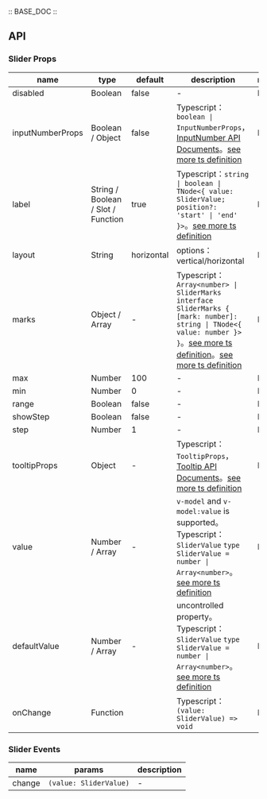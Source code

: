 :: BASE_DOC ::

## API

### Slider Props

name | type | default | description | required
-- | -- | -- | -- | --
disabled | Boolean | false | \- | N
inputNumberProps | Boolean / Object | false | Typescript：`boolean \| InputNumberProps`，[InputNumber API Documents](./input-number?tab=api)。[see more ts definition](https://github.com/Tencent/tdesign-vue-next/tree/develop/src/slider/type.ts) | N
label | String / Boolean / Slot / Function | true | Typescript：`string \| boolean \| TNode<{ value: SliderValue; position?: 'start' \| 'end' }>`。[see more ts definition](https://github.com/Tencent/tdesign-vue-next/blob/develop/src/common.ts) | N
layout | String | horizontal | options：vertical/horizontal | N
marks | Object / Array | - | Typescript：`Array<number> \| SliderMarks` `interface SliderMarks { [mark: number]: string \| TNode<{ value: number }> }`。[see more ts definition](https://github.com/Tencent/tdesign-vue-next/blob/develop/src/common.ts)。[see more ts definition](https://github.com/Tencent/tdesign-vue-next/tree/develop/src/slider/type.ts) | N
max | Number | 100 | \- | N
min | Number | 0 | \- | N
range | Boolean | false | \- | N
showStep | Boolean | false | \- | N
step | Number | 1 | \- | N
tooltipProps | Object | - | Typescript：`TooltipProps`，[Tooltip API Documents](./tooltip?tab=api)。[see more ts definition](https://github.com/Tencent/tdesign-vue-next/tree/develop/src/slider/type.ts) | N
value | Number / Array | - | `v-model` and `v-model:value` is supported。Typescript：`SliderValue` `type SliderValue = number \| Array<number>`。[see more ts definition](https://github.com/Tencent/tdesign-vue-next/tree/develop/src/slider/type.ts) | N
defaultValue | Number / Array | - | uncontrolled property。Typescript：`SliderValue` `type SliderValue = number \| Array<number>`。[see more ts definition](https://github.com/Tencent/tdesign-vue-next/tree/develop/src/slider/type.ts) | N
onChange | Function |  | Typescript：`(value: SliderValue) => void`<br/> | N

### Slider Events

name | params | description
-- | -- | --
change | `(value: SliderValue)` | \-
